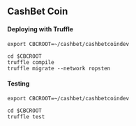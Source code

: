CashBet Coin
----------------------------------------------------------------

#### Deploying with Truffle

    export CBCROOT=~/cashbet/cashbetcoindev

    cd $CBCROOT
    truffle compile
    truffle migrate --network ropsten

#### Testing

    export CBCROOT=~/cashbet/cashbetcoindev
    
    cd $CBCROOT
    truffle test
